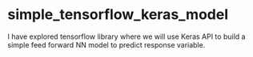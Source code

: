 # simple_tensorflow_keras_model
I have explored tensorflow library where we will use Keras API to build a simple feed forward NN model to predict response variable.  
